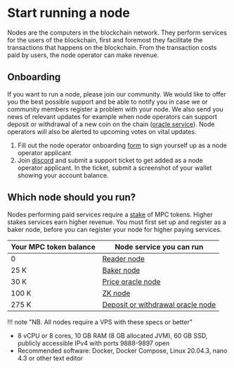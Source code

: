 # Start running a node

Nodes are the computers in the blockchain network. They perform services for the users of the blockchain, first and foremost they facilitate the transactions that happens on the blockchain. From the transaction costs paid by users, the node operator can make revenue.


## Onboarding

If you want to run a node, please join our community. We would like to offer you the best possible support and be able to notify you in case we or community members register a problem with your node. We also send you news of relevant updates for example when node operators can support deposit or withdrawal of a new coin on the chain ([oracle service](oracles-on-partisia-blockchain.md)). Node operators will also be alerted to upcoming votes on vital updates.

1. Fill out the node operator onboarding [form](https://forms.monday.com/forms/8de1fb7d3099178333db642c4d1fe640?r=euc1) to sign yourself up as a node operator applicant
2. Join [discord](https://discord.com/invite/KYjucw3Sad) and submit a support ticket to get added as a node operator applicant. In the ticket, submit a screenshot of your wallet showing your account balance.

## Which node should you run?

Nodes performing paid services require a [stake](../pbc-fundamentals/dictionary.md#stakestaking) of MPC tokens. Higher stakes services earn higher revenue.
You must first set up and register as a baker node, before you can register your node for higher paying services.

| Your MPC token balance | Node service you can run     |
|------------------------|------------------------------|
| 0                      | [Reader node](../node-operations/run-a-reader-node.md)                  |
| 25 K                   | [Baker node](../node-operations/run-a-baker-node.md)                   |
| 30 K                   | [Price oracle node](../node-operations/run-a-price-oracle-node.md.md)                 |
| 100 K                  | [ZK node](../node-operations/run-a-zk-node.md)                      |
| 275 K                  | [Deposit or withdrawal oracle node](../node-operations/run-a-deposit-or-withdrawal-oracle-node.md.md) |


!!! note "NB. All nodes require a VPS with these specs or better"   
- 8 vCPU or 8 cores, 10 GB RAM (8 GB allocated JVM), 60 GB SSD, publicly accessible IPv4 with ports 9888-9897 open
- Recommended software: Docker, Docker Compose, Linux 20.04.3, nano 4.3 or other text editor
